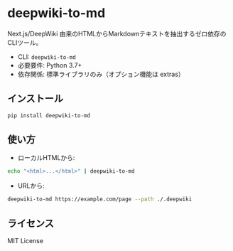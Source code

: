 # deepwiki-to-md

Next.js/DeepWiki 由来のHTMLからMarkdownテキストを抽出するゼロ依存のCLIツール。

- CLI: `deepwiki-to-md`
- 必要要件: Python 3.7+
- 依存関係: 標準ライブラリのみ（オプション機能は extras）

## インストール

```bash
pip install deepwiki-to-md
```

## 使い方

- ローカルHTMLから:
```bash
echo "<html>...</html>" | deepwiki-to-md
```

- URLから:
```bash
deepwiki-to-md https://example.com/page --path ./.deepwiki
```

## ライセンス

MIT License
